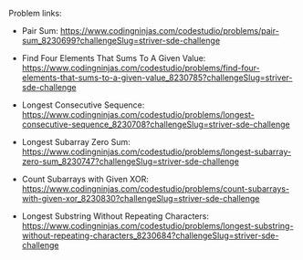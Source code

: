 Problem links:

-   Pair Sum: https://www.codingninjas.com/codestudio/problems/pair-sum_8230699?challengeSlug=striver-sde-challenge

-   Find Four Elements That Sums To A Given Value: https://www.codingninjas.com/codestudio/problems/find-four-elements-that-sums-to-a-given-value_8230785?challengeSlug=striver-sde-challenge

-   Longest Consecutive Sequence: https://www.codingninjas.com/codestudio/problems/longest-consecutive-sequence_8230708?challengeSlug=striver-sde-challenge

-   Longest Subarray Zero Sum: https://www.codingninjas.com/codestudio/problems/longest-subarray-zero-sum_8230747?challengeSlug=striver-sde-challenge

-   Count Subarrays with Given XOR: https://www.codingninjas.com/codestudio/problems/count-subarrays-with-given-xor_8230830?challengeSlug=striver-sde-challenge

-   Longest Substring Without Repeating Characters: https://www.codingninjas.com/codestudio/problems/longest-substring-without-repeating-characters_8230684?challengeSlug=striver-sde-challenge